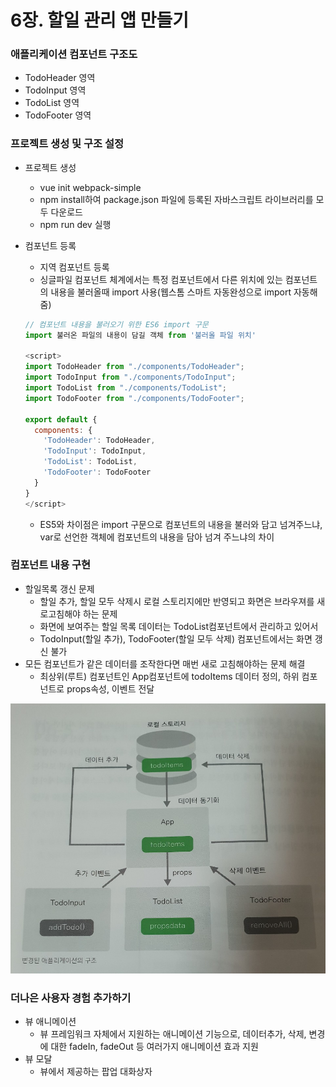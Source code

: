 # 6장. 할일 관리 앱 만들기
### 애플리케이션 컴포넌트 구조도
- TodoHeader 영역
- TodoInput 영역
- TodoList 영역
- TodoFooter 영역

### 프로젝트 생성 및 구조 설정
- 프로젝트 생성
    - vue init webpack-simple
    - npm install하여 package.json 파일에 등록된 자바스크립트 라이브러리를 모두 다운로드
    - npm run dev 실행

- 컴포넌트 등록
    - 지역 컴포넌트 등록
    - 싱글파일 컴포넌트 체계에서는 특정 컴포넌트에서 다른 위치에 있는 컴포넌트의 내용을 불러올때 import 사용(웹스톰 스마트 자동완성으로 import 자동해줌)
    ```javascript
    // 컴포넌트 내용을 불러오기 위한 ES6 import 구문
    import 불러온 파일의 내용이 담길 객체 from '불러올 파일 위치'
  
    <script>
    import TodoHeader from "./components/TodoHeader";
    import TodoInput from "./components/TodoInput";
    import TodoList from "./components/TodoList";
    import TodoFooter from "./components/TodoFooter";
    
    export default {
      components: {
        'TodoHeader': TodoHeader,
        'TodoInput': TodoInput,
        'TodoList': TodoList,
        'TodoFooter': TodoFooter
      }
    }
    </script>
    ```
    - ES5와 차이점은 import 구문으로 컴포넌트의 내용을 불러와 담고 넘겨주느냐, var로 선언한 객체에 컴포넌트의 내용을 담아 넘겨 주느냐의 차이

### 컴포넌트 내용 구현
- 할일목록 갱신 문제
    - 할일 추가, 할일 모두 삭제시 로컬 스토리지에만 반영되고 화면은 브라우져를 새로고침해야 하는 문제
    - 화면에 보여주는 할일 목록 데이터는 TodoList컴포넌트에서 관리하고 있어서 
    - TodoInput(할일 추가), TodoFooter(할일 모두 삭제) 컴포넌트에서는 화면 갱신 불가
- 모든 컴포넌트가 같은 데이터를 조작한다면 매번 새로 고침해야하는 문제 해결
    - 최상위(루트) 컴포넌트인 App컴포넌트에 todoItems 데이터 정의, 하위 컴포넌트로 props속성, 이벤트 전달
    
![개선된 구조](todo_structure.jpeg)
    
### 더나은 사용자 경험 추가하기
- 뷰 애니메이션
    - 뷰 프레임워크 자체에서 지원하는 애니메이션 기능으로, 데이터추가, 삭제, 변경에 대한 fadeIn, fadeOut 등 여러가지 애니메이션 효과 지원
- 뷰 모달
    - 뷰에서 제공하는 팝업 대화상자
